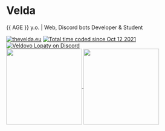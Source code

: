# Velda  
{{ AGE }} y.o. | Web, Discord bots Developer & Student

<a href="https://thevelda.eu"> <img src="https://img.shields.io/static/v1?label=Web&message=thevelda.eu&color=0055ff&style=flat-square" alt="thevelda.eu"></a>
<a href="https://wakatime.com/@d9549bac-060d-4617-a1bf-b4ba20b9a26a"> <img src="https://wakatime.com/badge/user/d9549bac-060d-4617-a1bf-b4ba20b9a26a.svg?style=flat-square" alt="Total time coded since Oct 12 2021" /></a>
<a href="https://discord.gg/czbmAww"> <img src="https://img.shields.io/discord/524930964263272468?logo=discord&style=flat-square&label=Veldovo%20Lopaty" alt="Veldovo Lopaty on Discord"></a>  
<a href="https://github.com/veldik">
  <img height=200 align="center" src="https://github-readme-stats.vercel.app/api?username=veldik" />
</a>
<a href="https://github.com/veldik">
  <img height=200 align="center" src="https://github-readme-stats.vercel.app/api/top-langs?username=veldik&layout=compact&langs_count=8&card_width=320" />
</a>
